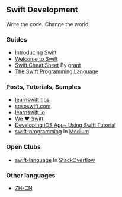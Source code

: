 ## Swift Development

Write the code. Change the world.


### Guides

* [Introducing Swift](https://developer.apple.com/swift/)
* [Welcome to Swift](https://developer.apple.com/library/prerelease/ios/referencelibrary/GettingStarted/LandingPage/index.html)
* [Swift Cheat Sheet](https://github.com/grant/swift-cheat-sheet) By [grant](https://github.com/grant)
* [The Swift Programming Language](https://itunes.apple.com/us/book/the-swift-programming-language/id881256329?mt=11)


### Posts, Tutorials, Samples

* [learnswift.tips](http://learnswift.tips/)
* [sososwift.com](http://www.sososwift.com/)
* [learnswift.io](http://www.learnswift.io/)
* [We ❤ Swift](http://www.weheartswift.com/)
* [Developing iOS Apps Using Swift Tutorial](http://jamesonquave.com/blog/developing-ios-apps-using-swift-tutorial/)
* [swift-programming](https://medium.com/swift-programming/) In [Medium](https://medium.com/)


### Open Clubs

* [swift-language](http://stackoverflow.com/questions/tagged/swift-language) In [StackOverflow](http://stackoverflow.com/)

### Other languages

* [ZH-CN](/README.md)